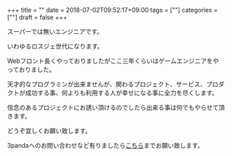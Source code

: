 +++
title = ""
date = 2018-07-02T09:52:17+09:00
tags = [""]
categories = [""]
draft = false
+++

スーパーでは無いエンジニアです。

いわゆるロスジェ世代になります。

Webフロント長くやっておりましたがここ三年くらいはゲームエンジニアをやっておりました。

天才的なプログラミンが出来ませんが、関わるプロジェクト、サービス、プロダクトが成功する事、何よりも利用する人が幸せになる事に全力を尽くします。

信念のあるプロジェクトにお誘い頂けるのでしたら出来る事は何でもやらせて頂きます。

どうぞ宜しくお願い致します。


3pandaへのお問い合わせなど有りましたら[こちら](https://docs.google.com/forms/d/e/1FAIpQLScwSTE25m2hve8s0VNAoFb__Jm_zabP7Snh1kn5b3Ri2_x1pw/viewform)までお願い致します。
